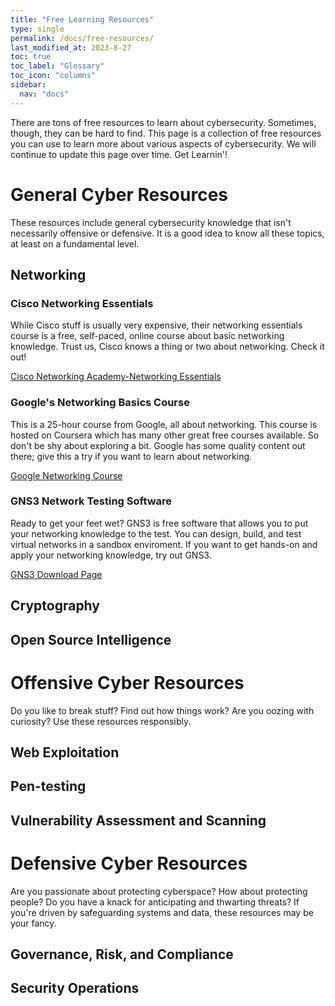 ```yaml
---
title: "Free Learning Resources"
type: single
permalink: /docs/free-resources/
last_modified_at: 2023-8-27
toc: true
toc_label: "Glossary"
toc_icon: "columns"
sidebar:
  nav: "docs"
---
```

There are tons of free resources to learn about cybersecurity. Sometimes, though, they can be hard to find. This page is a collection of free resources you can use to learn more about various aspects of cybersecurity. We will continue to update this page over time. Get Learnin'!

# General Cyber Resources
These resources include general cybersecurity knowledge that isn't necessarily offensive or defensive. It is a good idea to know all these topics, at least on a fundamental level.
## Networking

### Cisco Networking Essentials
While Cisco stuff is usually very expensive, their networking essentials course is a free, self-paced, online course about basic networking knowledge. Trust us, Cisco knows a thing or two about networking. Check it out!


[Cisco Networking Academy-Networking Essentials](https://www.netacad.com/courses/networking/networking-essentials)

### Google's Networking Basics Course
This is a 25-hour course from Google, all about networking. This course is hosted on Coursera which has many other great free courses available. So don't be shy about exploring a bit. Google has some quality content out there; give this a try if you want to learn about networking.


[Google Networking Course](https://www.coursera.org/learn/computer-networking?irclickid=w8zTp%3AwlgxyPUvr2np3MRyDVUkFyUrUlR0VswE0&irgwc=1)

### GNS3 Network Testing Software
Ready to get your feet wet? GNS3 is free software that allows you to put your networking knowledge to the test. You can design, build, and test virtual networks in a sandbox enviroment. If you want to get hands-on and apply your networking knowledge, try out GNS3.


[GNS3 Download Page](https://www.gns3.com/software)

## Cryptography


## Open Source Intelligence


# Offensive Cyber Resources
Do you like to break stuff? Find out how things work? Are you oozing with curiosity? Use these resources responsibly.

## Web Exploitation

## Pen-testing

## Vulnerability Assessment and Scanning


# Defensive Cyber Resources
Are you passionate about protecting cyberspace? How about protecting people? Do you have a knack for anticipating and thwarting threats? If you're driven by safeguarding systems and data, these resources may be your fancy.

## Governance, Risk, and Compliance

## Security Operations
